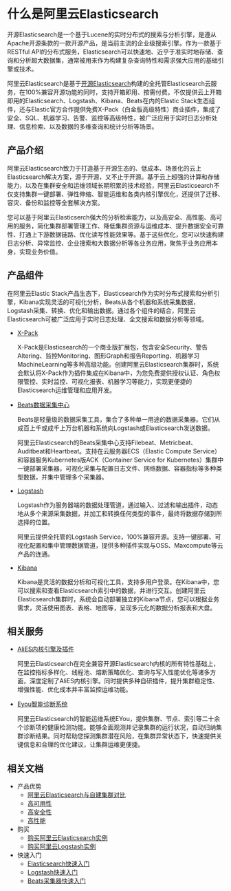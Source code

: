 # 什么是阿里云Elasticsearch

开源Elasticsearch是一个基于Lucene的实时分布式的搜索与分析引擎，是遵从Apache开源条款的一款开源产品，是当前主流的企业级搜索引擎。作为一款基于RESTful API的分布式服务，Elasticsearch可以快速地、近乎于准实时地存储、查询和分析超大数据集，通常被用来作为构建复杂查询特性和需求强大应用的基础引擎或技术。

阿里云Elasticsearch是基于[开源Elasticsearch](https://www.elastic.co/cn/elasticsearch/features)构建的全托管Elasticsearch云服务，在100%兼容开源功能的同时，支持开箱即用、按需付费。不仅提供云上开箱即用的Elasticsearch、Logstash、Kibana、Beats在内的Elastic Stack生态组件，还与Elastic官方合作提供免费X-Pack（白金版高级特性）商业插件，集成了安全、SQL、机器学习、告警、监控等高级特性，被广泛应用于实时日志分析处理、信息检索、以及数据的多维查询和统计分析等场景。

## 产品介绍

阿里云Elasticsearch致力于打造基于开源生态的、低成本、场景化的云上Elasticsearch解决方案，源于开源，又不止于开源。基于云上超强的计算和存储能力，以及在集群安全和运维领域长期积累的技术经验，阿里云Elasticsearch不仅支持集群一键部署、弹性伸缩、智能运维和各类内核引擎优化，还提供了迁移、容灾、备份和监控等全套解决方案。

您可以基于阿里云Elasticserch强大的分析检索能力，以及高安全、高性能、高可用的服务，简化集群部署管理工作、降低集群资源与运维成本、提升数据安全可靠性、打通上下游数据链路、优化读写性能效果等。基于这些优化，您可以快速构建日志分析、异常监控、企业搜索和大数据分析等各业务应用，聚焦于业务应用本身，实现业务价值。

## 产品组件

在阿里云Elastic Stack产品生态下，Elasticsearch作为实时分布式搜索和分析引擎，Kibana实现灵活的可视化分析，Beats从各个机器和系统采集数据，Logstash采集、转换、优化和输出数据。通过各个组件的结合，阿里云Elasticsearch可被广泛应用于实时日志处理、全文搜索和数据分析等领域。

-   [X-Pack](https://www.elastic.co/guide/en/elasticsearch/reference/7.10/setup-xpack.html)

    X-Pack是Elasticsearch的一个商业版扩展包，包含安全Security、警告 Altering、监控Monitoring、图形Graph和报告Reporting、机器学习 MachineLearning等多种高级功能。创建阿里云Elasticsearch集群时，系统会默认将X-Pack作为插件集成在Kibana中，为您免费提供授权认证、角色权限管控、实时监控、可视化报表、机器学习等能力，实现更便捷的Elasticsearch运维管理和应用开发。

-   [Beats数据采集中心](/intl.zh-CN/Beats/采集ECS服务日志.md)

    Beats是轻量级的数据采集工具，集合了多种单一用途的数据采集器。它们从成百上千或成千上万台机器和系统向Logstash或Elasticsearch发送数据。

    阿里云Elasticsearch的Beats采集中心支持Filebeat、Metricbeat、Auditbeat和Heartbeat。支持在云服务器ECS（Elastic Compute Service）和容器服务Kubernetes版ACK（Container Service for Kubernetes）集群中一键部署采集器，可视化采集与配置日志文件、网络数据、容器指标等多种类型数据，并集中管理多个采集器。

-   [Logstash](/intl.zh-CN/Logstash/什么是阿里云Logstash.md)

    Logstash作为服务器端的数据处理管道，通过输入、过滤和输出插件，动态地从多个来源采集数据，并加工和转换任何类型的事件，最终将数据存储到所选择的位置。

    阿里云提供全托管的Logstash Service，100%兼容开源。支持一键部署、可视化配置和集中管理数据管道，提供多种插件实现与OSS、Maxcompute等云产品的连通。

-   [Kibana](/intl.zh-CN/Elasticsearch/可视化控制/Kibana/登录Kibana控制台.md)

    Kibana是灵活的数据分析和可视化工具，支持多用户登录。在Kibana中，您可以搜索和查看Elasticsearch索引中的数据，并进行交互。创建阿里云Elasticsearch集群时，系统会自动部署独立的Kibana节点，您可以根据业务需求，灵活使用图表、表格、地图等，呈现多元化的数据分析报表和大盘。


## 相关服务

-   [AliES内核引擎及插件](/intl.zh-CN/AliES内核/内核版本发布记录.md)

    阿里云Elasticsearch在完全兼容开源Elasticsearch内核的所有特性基础上，在监控指标多样化、线程池、熔断策略优化、查询与写入性能优化等诸多方面，深度定制了AliES内核引擎。同时提供多种自研插件，提升集群稳定性、增强性能、优化成本并丰富监控运维功能。

-   [Eyou智能诊断系统](/intl.zh-CN/Elasticsearch/运维/智能运维/智能运维系统概述.md)

    阿里云Elasticsearch的智能运维系统EYou，提供集群、节点、索引等二十余个诊断项的健康检测功能。能够全面观测并记录集群的运行状况，自动归纳集群诊断结果。同时帮助您探测集群潜在风险，在集群异常状态下，快速提供关键信息和合理的优化建议，让集群运维更便捷。


## 相关文档

-   产品优势
    -   [阿里云Elasticsearch与自建集群对比](/intl.zh-CN/产品简介/产品优势/阿里云Elasticsearch与自建集群对比.md)
    -   [高可用性](/intl.zh-CN/产品简介/产品优势/高可用性.md)
    -   [高安全性](/intl.zh-CN/产品简介/产品优势/高安全性.md)
    -   [高性能](/intl.zh-CN/产品简介/产品优势/高性能.md)
-   购买
    -   [购买阿里云Elasticsearch实例](/intl.zh-CN/Elasticsearch/管理实例/创建阿里云Elasticsearch实例.md)
    -   [购买阿里云Logstash实例](/intl.zh-CN/Logstash/快速入门/步骤一：创建实例/创建阿里云Logstash实例.md)
-   快速入门
    -   [Elasticsearch快速入门](/intl.zh-CN/Elasticsearch/快速入门.md)
    -   [Logstash快速入门](/intl.zh-CN/Logstash/快速入门/入门概述.md)
    -   [Beats采集器快速入门](/intl.zh-CN/Beats/采集ECS服务日志.md)

